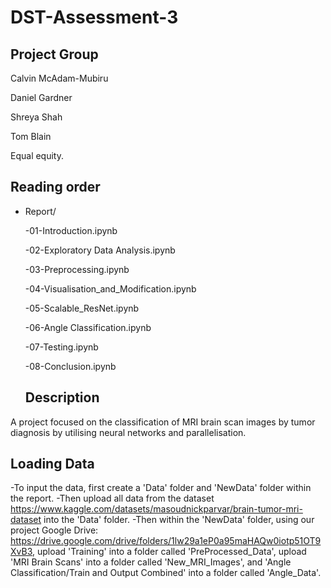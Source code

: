 # DST-Assessment-3

## Project Group

Calvin McAdam-Mubiru

Daniel Gardner

Shreya Shah

Tom Blain

Equal equity.

## Reading order

* Report/

  -01-Introduction.ipynb
  
  -02-Exploratory Data Analysis.ipynb
  
  -03-Preprocessing.ipynb
  
  -04-Visualisation_and_Modification.ipynb
  
  -05-Scalable_ResNet.ipynb
  
  -06-Angle Classification.ipynb
  
  -07-Testing.ipynb
  
  -08-Conclusion.ipynb

  
  
  ## Description   

A project focused on the classification of MRI brain scan images by tumor diagnosis by utilising neural networks and parallelisation.

  ## Loading Data
  
  -To input the data, first create a 'Data' folder and 'NewData' folder within the report. 
  -Then upload all data from the dataset https://www.kaggle.com/datasets/masoudnickparvar/brain-tumor-mri-dataset into the 'Data' folder.
  -Then within the 'NewData' folder, using our project Google Drive: https://drive.google.com/drive/folders/1lw29a1eP0a95maHAQw0iotp51OT9XvB3, upload 'Training' into a folder called 'PreProcessed_Data', upload 'MRI Brain Scans' into a folder called 'New_MRI_Images', and 'Angle Classification/Train and Output Combined' into a folder called 'Angle_Data'.
